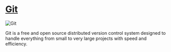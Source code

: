 # [Git](https://git-scm.com/)

![Git](https://git-scm.com/images/logo@2x.png)

Git is a free and open source distributed version control system designed
to handle everything from small to very large projects with speed and efficiency.
